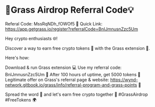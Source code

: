 # 🚀Grass Airdrop Referral Code💡 #

Referal Code: MssRqNDh_fOWOf5 🔗 Quick Link: https://app.getgrass.io/register?referralCode=BnIJmnusnZzc5Um

Hey crypto enthusiasts 🌐!

Discover a way to earn free crypto tokens 🤑 with the Grass extension 🔗.

Here's how:

Download & run Grass extension 💻
Use my referral code: BnIJmnusnZzc5Um 📝
After 100 hours of uptime, get 5000 tokens 🎉
Legitimate offer on Grass's referral page & website: https://wynd-network.gitbook.io/grass/info/referral-program-and-grass-points 📑

Spread the word 📣 and let's earn free crypto together 🤝 #GrassAirdrop #FreeTokens 🌍
